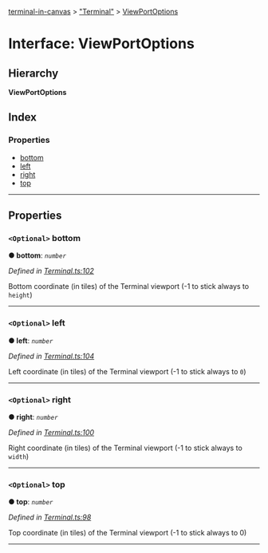 [terminal-in-canvas](../README.md) > ["Terminal"](../modules/_terminal_.md) > [ViewPortOptions](../interfaces/_terminal_.viewportoptions.md)

# Interface: ViewPortOptions

## Hierarchy

**ViewPortOptions**

## Index

### Properties

* [bottom](_terminal_.viewportoptions.md#bottom)
* [left](_terminal_.viewportoptions.md#left)
* [right](_terminal_.viewportoptions.md#right)
* [top](_terminal_.viewportoptions.md#top)

---

## Properties

<a id="bottom"></a>

### `<Optional>` bottom

**● bottom**: *`number`*

*Defined in [Terminal.ts:102](https://github.com/danikaze/terminal-in-canvas/blob/6bf63ab/src/Terminal.ts#L102)*

Bottom coordinate (in tiles) of the Terminal viewport (-1 to stick always to `height`)

___
<a id="left"></a>

### `<Optional>` left

**● left**: *`number`*

*Defined in [Terminal.ts:104](https://github.com/danikaze/terminal-in-canvas/blob/6bf63ab/src/Terminal.ts#L104)*

Left coordinate (in tiles) of the Terminal viewport (-1 to stick always to `0`)

___
<a id="right"></a>

### `<Optional>` right

**● right**: *`number`*

*Defined in [Terminal.ts:100](https://github.com/danikaze/terminal-in-canvas/blob/6bf63ab/src/Terminal.ts#L100)*

Right coordinate (in tiles) of the Terminal viewport (-1 to stick always to `width`)

___
<a id="top"></a>

### `<Optional>` top

**● top**: *`number`*

*Defined in [Terminal.ts:98](https://github.com/danikaze/terminal-in-canvas/blob/6bf63ab/src/Terminal.ts#L98)*

Top coordinate (in tiles) of the Terminal viewport (-1 to stick always to 0)

___

